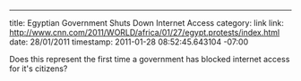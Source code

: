 --- 
title: Egyptian Government Shuts Down Internet Access
category: link
link: http://www.cnn.com/2011/WORLD/africa/01/27/egypt.protests/index.html
date: 28/01/2011
timestamp: 2011-01-28 08:52:45.643104 -07:00

Does this represent the first time a government has blocked internet access for it's citizens?

